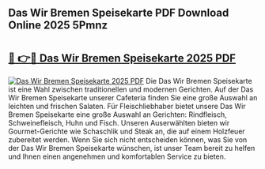 ## Das Wir Bremen Speisekarte PDF Download Online 2025 5Pmnz

# <h2><a href="http://gc892c.nevu.top/?p=Das+Wir+Bremen+Speisekarte">🔗 👉🔴 Das Wir Bremen Speisekarte 2025 PDF</a></h2>

[![Das Wir Bremen Speisekarte 2025 PDF](https://i.imgur.com/dBaPXMq.png)](http://gc892c.nevu.top/?p=Das+Wir+Bremen+Speisekarte)
Die Das Wir Bremen Speisekarte ist eine Wahl zwischen traditionellen und modernen Gerichten. Auf der Das Wir Bremen Speisekarte unserer Cafeteria finden Sie eine große Auswahl an leichten und frischen Salaten. Für Fleischliebhaber bietet unsere Das Wir Bremen Speisekarte eine große Auswahl an Gerichten: Rindfleisch, Schweinefleisch, Huhn und Fisch. Unseren Auserwählten bieten wir Gourmet-Gerichte wie Schaschlik und Steak an, die auf einem Holzfeuer zubereitet werden. Wenn Sie sich nicht entscheiden können, was Sie von der Das Wir Bremen Speisekarte wünschen, ist unser Team bereit zu helfen und Ihnen einen angenehmen und komfortablen Service zu bieten.
